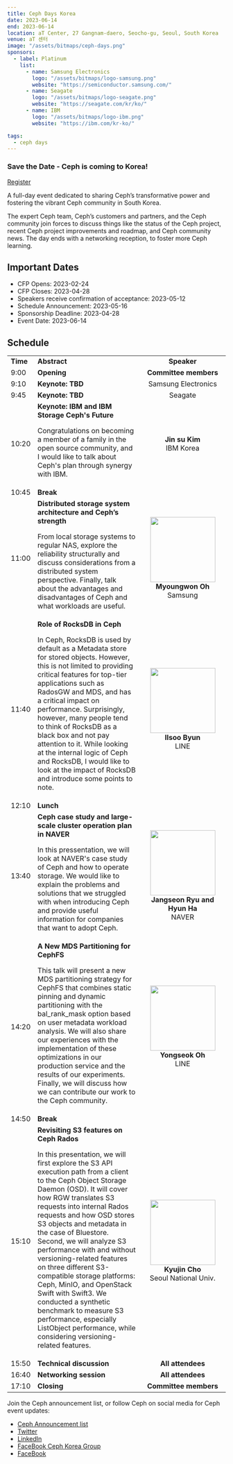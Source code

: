 ```yaml
---
title: Ceph Days Korea
date: 2023-06-14
end: 2023-06-14
location: aT Center, 27 Gangnam-daero, Seocho-gu, Seoul, South Korea
venue: aT 센터
image: "/assets/bitmaps/ceph-days.png"
sponsors:
  - label: Platinum
    list:
      - name: Samsung Electronics
        logo: "/assets/bitmaps/logo-samsung.png"
        website: "https://semiconductor.samsung.com/"
      - name: Seagate
        logo: "/assets/bitmaps/logo-seagate.png"
        website: "https://seagate.com/kr/ko/"
      - name: IBM
        logo: "/assets/bitmaps/logo-ibm.png"
        website: "https://ibm.com/kr-ko/"

tags:
  - ceph days
---
```


### Save the Date - Ceph is coming to Korea!

<a class="button" href="https://festa.io/events/3215">Register</a>

A full-day event dedicated to sharing Ceph’s transformative power and fostering
the vibrant Ceph community in South Korea.

The expert Ceph team, Ceph’s customers and partners, and the Ceph community
join forces to discuss things like the status of the Ceph project, recent Ceph
project improvements and roadmap, and Ceph community news. The day ends with
a networking reception, to foster more Ceph learning.

## Important Dates

- CFP Opens: 2023-02-24
- CFP Closes: 2023-04-28
- Speakers receive confirmation of acceptance: 2023-05-12
- Schedule Announcement: 2023-05-16
- Sponsorship Deadline: 2023-04-28
- Event Date: 2023-06-14

## Schedule

<table>
  <tr>
   <td width="10%"><strong>Time</strong>
   </td>
   <td width="50%"><strong>Abstract</strong>
   </td>
   <td width="40%"><center><strong>Speaker</strong></center>
   </td>
  </tr>
  <tr>
   <td>9:00
   </td>
   <td><strong>Opening</strong>
   </td>
   <td><center><strong>Committee members</strong></center>
   </td>
  </tr>
  <tr>
   <td>9:10
   </td>
   <td><strong>Keynote: TBD</strong>
   </td>
   <td><center>Samsung Electronics</center>
   </td>
  </tr>
  <tr>
   <td>9:45
   </td>
   <td><strong>Keynote: TBD</strong>
   </td>
   <td><center>Seagate</center>
   </td>
  </tr>
  <tr>
   <td>10:20
   </td>
   <td><strong>Keynote: IBM and IBM Storage Ceph's Future</strong>
     <p>Congratulations on becoming a member of a family in the open source community, and I would like to talk about Ceph's plan through synergy with IBM.</p>
   </td>
   <td><center><strong>Jin su Kim</strong><br />IBM Korea</center>
   </td>
  </tr>
  <tr>
   <td>10:45
   </td>
   <td><strong>Break</strong>
   </td>
   <td>
   </td>
  </tr>
  <tr>
   <td>11:00
   </td>
   <td><strong>Distributed storage system architecture and Ceph’s strength</strong>
     <p>From local storage systems to regular NAS, explore the reliability structurally and discuss considerations from a distributed system perspective. Finally, talk about the advantages and disadvantages of Ceph and what workloads are useful.</p>
   </td>
   <td><center><img src="/assets/bitmaps/events/2023/ceph-days-korea/myoungwon-oh.jpg" height="150"><strong>Myoungwon Oh</strong><br />Samsung</center>
   </td>
  </tr>
  <tr>
   <td>11:40
   </td>
   <td><strong>Role of RocksDB in Ceph</strong>
     <p>In Ceph, RocksDB is used by default as a Metadata store for stored objects. However, this is not limited to providing critical features for top-tier applications such as RadosGW and MDS, and has a critical impact on performance. Surprisingly, however, many people tend to think of RocksDB as a black box and not pay attention to it. While looking at the internal logic of Ceph and RocksDB, I would like to look at the impact of RocksDB and introduce some points to note.</p>
   </td>
   <td><center><img src="/assets/bitmaps/events/2023/ceph-days-korea/ilsoo-byun.jpg" height="150"><strong>Ilsoo Byun</strong><br />LINE</center>
   </td>
  </tr>
  <tr>
   <td>12:10
   </td>
   <td><strong>Lunch</strong>
   </td>
   <td>
   </td>
  </tr>
  <tr>
   <td>13:40
   </td>
   <td><strong>Ceph case study and large-scale cluster operation plan in NAVER</strong>
     <p>In this pressentation, we will look at NAVER's case study of Ceph and how to operate storage. We would like to explain the problems and solutions that we struggled with when introducing Ceph and provide useful information for companies that want to adopt Ceph.</p>
   </td>
   <td><center><img src="/assets/bitmaps/events/2023/ceph-days-korea/jangseon-ryu.jpg" height="150"><strong>Jangseon Ryu and Hyun Ha</strong><br />NAVER</center>
   </td>
  </tr>
  <tr>
   <td>14:20
   </td>
   <td><strong>A New MDS Partitioning for CephFS</strong>
     <p>This talk will present a new MDS partitioning strategy for CephFS that combines static pinning and dynamic partitioning with the bal_rank_mask option based on user metadata workload analysis. We will also share our experiences with the implementation of these optimizations in our production service and the results of our experiments. Finally, we will discuss how we can contribute our work to the Ceph community.</p>
   </td>
   <td><center><img src="/assets/bitmaps/events/2023/ceph-days-korea/yongseok-oh.jpg" height="150"><strong>Yongseok Oh</strong><br />LINE</center>
   </td>
  </tr>
  <tr>
   <td>14:50
   </td>
   <td><strong>Break</strong>
   </td>
   <td>
   </td>
  </tr>
  <tr>
   <td>15:10
   </td>
   <td><strong>Revisiting S3 features on Ceph Rados</strong>
     <p>In this presentation, we will first explore the S3 API execution path from a client to the Ceph Object Storage Daemon (OSD). It will cover how RGW translates S3 requests into internal Rados requests and how OSD stores S3 objects and metadata in the case of Bluestore. Second, we will analyze S3 performance with and without versioning-related features on three different S3-compatible storage platforms: Ceph, MinIO, and OpenStack Swift with Swift3. We conducted a synthetic benchmark to measure S3 performance, especially ListObject performance, while considering versioning-related features.</p>
   </td>
   <td><center><img src="/assets/bitmaps/events/2023/ceph-days-korea/kyujin-cho.jpg" height="150"><strong>Kyujin Cho</strong><br />Seoul National Univ.</center>
   </td>
  </tr>
  <tr>
   <td>15:50
   </td>
   <td><strong>Technical discussion</strong>
   </td>
   <td><center><strong>All attendees</strong></center>
   </td>
  </tr>
  <tr>
   <td>16:40
   </td>
   <td><strong>Networking session</strong>
   </td>
   <td><center><strong>All attendees</strong></center>
   </td>
  </tr>
  <tr>
   <td>17:10
   </td>
   <td><strong>Closing</strong>
   </td>
   <td><center><strong>Committee members</strong></center>
   </td>
  </tr>
</table>

Join the Ceph announcement list, or follow Ceph on social media for Ceph event
updates:

- [Ceph Announcement list](https://lists.ceph.io/postorius/lists/ceph-announce.ceph.io/)
- [Twitter](https://twitter.com/ceph)
- [LinkedIn](https://www.linkedin.com/company/ceph/)
- [FaceBook Ceph Korea Group](https://www.facebook.com/groups/cephkr)
- [FaceBook](https://www.facebook.com/cephstorage/)
